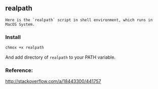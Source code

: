 ## realpath

    Here is the `realpath` script in shell environment, which runs in MacOS System.

### Install
```sh
chmox +x realpath
```
And add directory of `realpath` to your PATH variable.

### Reference:
http://stackoverflow.com/a/18443300/441757